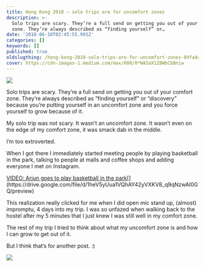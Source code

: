 ```yaml
---
title: Hong Kong 2018 — solo trips are for uncomfort zones
description: >-
  Solo trips are scary. They’re a full send on getting you out of your comfort
  zone. They’re always described as “finding yourself” or…
date: '2018-06-10T02:45:55.991Z'
categories: []
keywords: []
published: true
oldslugthing: /hong-kong-2018-solo-trips-are-for-uncomfort-zones-89fa4a95dcaa
cover: https://cdn-images-1.medium.com/max/800/0*WA3aX1Z8WbCbBniw
---
```


![](https://cdn-images-1.medium.com/max/800/0*WA3aX1Z8WbCbBniw)

Solo trips are scary. They’re a full send on getting you out of your comfort zone. They’re always described as “finding yourself” or “discovery” because you’re putting yourself in an uncomfort zone and you force yourself to grow because of it.

My solo trip was not scary. It wasn’t an uncomfort zone. It wasn’t even on the edge of my comfort zone, it was smack dab in the middle.

I’m too extroverted.

When I got there I immediately started meeting people by playing basketball in the park, talking to people at malls and coffee shops and adding everyone I met on Instagram.

[VIDEO: Arjun goes to play basketball in the park](https://drive.google.com/file/d/1heV5yUua1VQhAY42yVXKV8_q9qNzwAI0GQ/preview "https://drive.google.com/file/d/1heV5yUua1VQhAY42yVXKV8_q9qNzwAI0GQ/preview")[](https://drive.google.com/file/d/1heV5yUua1VQhAY42yVXKV8_q9qNzwAI0GQ/preview)

This realization really clicked for me when I did open mic stand up, (almost) impromptu, 4 days into my trip. I was so unfazed when walking back to the hostel after my 5 minutes that I just knew I was still well in my comfort zone.

The rest of my trip I tried to think about what my uncomfort zone is and how I can grow to get out of it.

But I think that’s for another post. :)

![](https://cdn-images-1.medium.com/max/800/0*QFUIlzO_kcVtADJh)